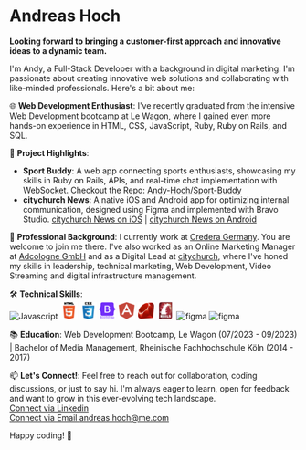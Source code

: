 # Andreas Hoch
**Looking forward to bringing a customer-first approach and innovative ideas to a dynamic team.**


I'm Andy, a Full-Stack Developer with a background in digital marketing. I'm passionate about creating innovative web solutions and collaborating with like-minded professionals. Here's a bit about me:

🌐 **Web Development Enthusiast**: I've recently graduated from the intensive Web Development bootcamp at Le Wagon, where I gained even more hands-on experience in HTML, CSS, JavaScript, Ruby, Ruby on Rails, and SQL.

🚀 **Project Highlights**:
- **Sport Buddy**: A web app connecting sports enthusiasts, showcasing my skills in Ruby on Rails, APIs, and real-time chat implementation with WebSocket. Checkout the Repo: [Andy-Hoch/Sport-Buddy](https://github.com/Andy-Hoch/Sport-Buddy)
- **citychurch News**: A native iOS and Android app for optimizing internal communication, designed using Figma and implemented with Bravo Studio. [citychurch News on iOS](https://citychurch.koeln/news-ios) | [citychurch News on Android](https://citychurch.koeln/news-android)

💼 **Professional Background**: I currently work at [Credera Germany](https://www.credera.com/de-de). You are welcome to join me there. I've also worked as an Online Marketing Manager at [Adcologne GmbH](https://www.adcologne.de/) and as a Digital Lead at [citychurch](https://citychurch.koeln), where I've honed my skills in leadership, technical marketing, Web Development, Video Streaming and digital infrastructure management.

🛠️ **Technical Skills**: <br>
<img src="https://lyqwid.com/wp-content/uploads/2015/04/Javascript-Logo.png" alt="Javascript" width="30" height="30"/>
<img src="https://raw.githubusercontent.com/devicons/devicon/master/icons/html5/html5-original-wordmark.svg" alt="HTML" width="30" height="30"/>
<img src="https://raw.githubusercontent.com/devicons/devicon/master/icons/css3/css3-original-wordmark.svg" alt="CSS" width="30" height="30"/>
<img src="https://raw.githubusercontent.com/devicons/devicon/master/icons/bootstrap/bootstrap-plain-wordmark.svg" alt="Bootstrap" width="30" height="30"/>
<img src="https://raw.githubusercontent.com/devicons/devicon/master/icons/angularjs/angularjs-plain.svg" alt="Angular" width="30" height="30"/>
<img src="https://raw.githubusercontent.com/devicons/devicon/master/icons/ruby/ruby-original.svg" alt="Ruby" width="30" height="30"/>
<img src="https://raw.githubusercontent.com/devicons/devicon/master/icons/rails/rails-original-wordmark.svg" alt="Ruby on Rails" width="30" height="30"/>
<img src="https://user-images.githubusercontent.com/40461634/114240226-2f506580-9955-11eb-849b-e2a25117d681.png" alt="figma" width="30" height="30"/>
<img src="https://www.vectorlogo.zone/logos/figma/figma-icon.svg" alt="figma" width="30" height="30"/>

📚 **Education**:
Web Development Bootcamp, Le Wagon (07/2023 - 09/2023) | Bachelor of Media Management, Rheinische Fachhochschule Köln (2014 - 2017)

📫 **Let's Connect!**: Feel free to reach out for collaboration, coding discussions, or just to say hi. I'm always eager to learn, open for feedback and want to grow in this ever-evolving tech landscape.<br>
[Connect via Linkedin](https://www.linkedin.com/in/andreas-hoch/) <br>
[Connect via Email andreas.hoch@me.com](mailto:gleitet.foyers_0u@icloud.com)

Happy coding! 🚀
